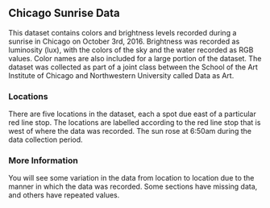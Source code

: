 ## Chicago Sunrise Data

This dataset contains colors and brightness levels recorded during a sunrise in Chicago on October 3rd, 2016. Brightness was recorded as luminosity (lux), with the colors of the sky and the water recorded as RGB values. Color names are also included for a large portion of the dataset. The dataset was collected as part of a joint class between the School of the Art Institute of Chicago and Northwestern University called Data as Art.  


### Locations
There are five locations in the dataset, each a spot due east of a particular red line stop. The locations are labelled according to the red line stop that is west of where the data was recorded. The sun rose at 6:50am during the data collection period.

### More Information
You will see some variation in the data from location to location due to the manner in which the data was recorded. Some sections have missing data, and others have repeated values. 
